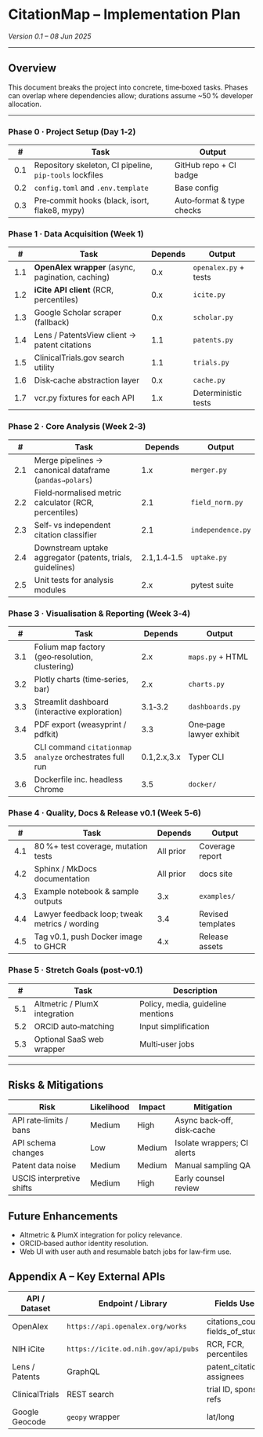 # CitationMap – Implementation Plan

*Version 0.1 – 08 Jun 2025*

---

## Overview

This document breaks the project into concrete, time‑boxed tasks. Phases can overlap where dependencies allow; durations assume \~50 % developer allocation.

---

### Phase 0 · Project Setup (Day 1‑2)

|  #   | Task                                                    | Output                    |
| ---- | ------------------------------------------------------- | ------------------------- |
|  0.1 | Repository skeleton, CI pipeline, `pip‑tools` lockfiles | GitHub repo + CI badge    |
|  0.2 | `config.toml` and `.env.template`                       | Base config               |
|  0.3 | Pre‑commit hooks (black, isort, flake8, mypy)           | Auto‑format & type checks |

### Phase 1 · Data Acquisition (Week 1)

|  #   | Task                                              | Depends | Output                |
| ---- | ------------------------------------------------- | ------- | --------------------- |
|  1.1 | **OpenAlex wrapper** (async, pagination, caching) | 0.x     | `openalex.py` + tests |
|  1.2 | **iCite API client** (RCR, percentiles)           | 0.x     | `icite.py`            |
|  1.3 | Google Scholar scraper (fallback)                 | 0.x     | `scholar.py`          |
|  1.4 | Lens / PatentsView client → patent citations      | 1.1     | `patents.py`          |
|  1.5 | ClinicalTrials.gov search utility                 | 1.1     | `trials.py`           |
|  1.6 | Disk‑cache abstraction layer                      | 0.x     | `cache.py`            |
|  1.7 | vcr.py fixtures for each API                      | 1.x     | Deterministic tests   |

### Phase 2 · Core Analysis (Week 2‑3)

|  #   | Task                                                       | Depends     | Output            |
| ---- | ---------------------------------------------------------- | ----------- | ----------------- |
|  2.1 | Merge pipelines → canonical dataframe (`pandas→polars`)    | 1.x         | `merger.py`       |
|  2.2 | Field‑normalised metric calculator (RCR, percentiles)      | 2.1         | `field_norm.py`   |
|  2.3 | Self‑ vs independent citation classifier                   | 2.1         | `independence.py` |
|  2.4 | Downstream uptake aggregator (patents, trials, guidelines) | 2.1,1.4‑1.5 | `uptake.py`       |
|  2.5 | Unit tests for analysis modules                            | 2.x         | pytest suite      |

### Phase 3 · Visualisation & Reporting (Week 3‑4)

|  #   | Task                                                    | Depends     | Output                  |
| ---- | ------------------------------------------------------- | ----------- | ----------------------- |
|  3.1 | Folium map factory (geo‑resolution, clustering)         | 2.x         | `maps.py` + HTML        |
|  3.2 | Plotly charts (time‑series, bar)                        | 2.x         | `charts.py`             |
|  3.3 | Streamlit dashboard (interactive exploration)           | 3.1‑3.2     | `dashboards.py`         |
|  3.4 | PDF export (weasyprint / pdfkit)                        | 3.3         | One‑page lawyer exhibit |
|  3.5 | CLI command `citationmap analyze` orchestrates full run | 0.1,2.x,3.x | Typer CLI               |
|  3.6 | Dockerfile inc. headless Chrome                         | 3.5         | `docker/`               |

### Phase 4 · Quality, Docs & Release v0.1 (Week 5‑6)

|  #   | Task                                          | Depends   | Output            |
| ---- | --------------------------------------------- | --------- | ----------------- |
|  4.1 | 80 %+ test coverage, mutation tests           | All prior | Coverage report   |
|  4.2 | Sphinx / MkDocs documentation                 | All prior | docs site         |
|  4.3 | Example notebook & sample outputs             | 3.x       | `examples/`       |
|  4.4 | Lawyer feedback loop; tweak metrics / wording | 3.4       | Revised templates |
|  4.5 | Tag v0.1, push Docker image to GHCR           | 4.x       | Release assets    |

### Phase 5 · Stretch Goals (post‑v0.1)

|  #   | Task                          | Description                       |
| ---- | ----------------------------- | --------------------------------- |
|  5.1 | Altmetric / PlumX integration | Policy, media, guideline mentions |
|  5.2 | ORCID auto‑matching           | Input simplification              |
|  5.3 | Optional SaaS web wrapper     | Multi‑user jobs                   |

---

## Risks & Mitigations

| Risk                      | Likelihood | Impact | Mitigation                  |
| ------------------------- | ---------- | ------ | --------------------------- |
| API rate‑limits / bans    | Medium     | High   | Async back‑off, disk‑cache  |
| API schema changes        | Low        | Medium | Isolate wrappers; CI alerts |
| Patent data noise         | Medium     | Medium | Manual sampling QA          |
| USCIS interpretive shifts | Medium     | High   | Early counsel review        |

## Future Enhancements

* Altmetric & PlumX integration for policy relevance.
* ORCID‑based author identity resolution.
* Web UI with user auth and resumable batch jobs for law‑firm use.

## Appendix A – Key External APIs

| API / Dataset  | Endpoint / Library                  | Fields Used                         |
| -------------- | ----------------------------------- | ----------------------------------- |
| OpenAlex       | `https://api.openalex.org/works`    | citations\_count, fields\_of\_study |
| NIH iCite      | `https://icite.od.nih.gov/api/pubs` | RCR, FCR, percentiles               |
| Lens / Patents | GraphQL                             | patent\_citations, assignees        |
| ClinicalTrials | REST search                         | trial ID, sponsor, refs             |
| Google Geocode | `geopy` wrapper                     | lat/long                            |
